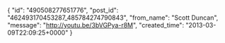  {
   "id": "490508277651776",
   "post_id": "462493170453287_485784274790843",
   "from_name": "Scott Duncan",
   "message": "http://youtu.be/3bVGPya-r8M",
   "created_time": "2013-03-09T22:09:25+0000"
 }
